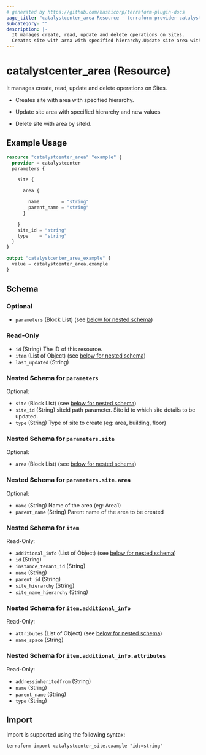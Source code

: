 ```yaml
---
# generated by https://github.com/hashicorp/terraform-plugin-docs
page_title: "catalystcenter_area Resource - terraform-provider-catalystcenter"
subcategory: ""
description: |-
  It manages create, read, update and delete operations on Sites.
  Creates site with area with specified hierarchy.Update site area with specified hierarchy and new valuesDelete site with area by siteId.
---
```


# catalystcenter_area (Resource)

It manages create, read, update and delete operations on Sites.

- Creates site with area with specified hierarchy.

- Update site area with specified hierarchy and new values

- Delete site with area by siteId.

## Example Usage

```terraform
resource "catalystcenter_area" "example" {
  provider = catalystcenter
  parameters {

    site {

      area {

        name        = "string"
        parent_name = "string"
      }

    }
    site_id = "string"
    type    = "string"
  }
}

output "catalystcenter_area_example" {
  value = catalystcenter_area.example
}
```

<!-- schema generated by tfplugindocs -->
## Schema

### Optional

- `parameters` (Block List) (see [below for nested schema](#nestedblock--parameters))

### Read-Only

- `id` (String) The ID of this resource.
- `item` (List of Object) (see [below for nested schema](#nestedatt--item))
- `last_updated` (String)

<a id="nestedblock--parameters"></a>
### Nested Schema for `parameters`

Optional:

- `site` (Block List) (see [below for nested schema](#nestedblock--parameters--site))
- `site_id` (String) siteId path parameter. Site id to which site details to be updated.
- `type` (String) Type of site to create (eg: area, building, floor)

<a id="nestedblock--parameters--site"></a>
### Nested Schema for `parameters.site`

Optional:

- `area` (Block List) (see [below for nested schema](#nestedblock--parameters--site--area))

<a id="nestedblock--parameters--site--area"></a>
### Nested Schema for `parameters.site.area`

Optional:

- `name` (String) Name of the area (eg: Area1)
- `parent_name` (String) Parent name of the area to be created




<a id="nestedatt--item"></a>
### Nested Schema for `item`

Read-Only:

- `additional_info` (List of Object) (see [below for nested schema](#nestedobjatt--item--additional_info))
- `id` (String)
- `instance_tenant_id` (String)
- `name` (String)
- `parent_id` (String)
- `site_hierarchy` (String)
- `site_name_hierarchy` (String)

<a id="nestedobjatt--item--additional_info"></a>
### Nested Schema for `item.additional_info`

Read-Only:

- `attributes` (List of Object) (see [below for nested schema](#nestedobjatt--item--additional_info--attributes))
- `name_space` (String)

<a id="nestedobjatt--item--additional_info--attributes"></a>
### Nested Schema for `item.additional_info.attributes`

Read-Only:

- `addressinheritedfrom` (String)
- `name` (String)
- `parent_name` (String)
- `type` (String)

## Import

Import is supported using the following syntax:

```shell
terraform import catalystcenter_site.example "id:=string"
```

